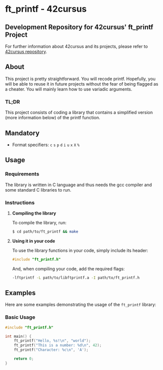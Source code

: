 # ft_printf - 42cursus

## Development Repository for 42cursus' ft_printf Project

For further information about 42cursus and its projects, please refer to [42cursus repository](https://github.com/42cursus).

## About

This project is pretty straightforward. You will recode printf. Hopefully, you will be able to reuse it in future projects without the fear of being flagged as a cheater. You will mainly learn how to use variadic arguments.

### TL;DR

This project consists of coding a library that contains a simplified version (more information below) of the printf function.

## Mandatory

- Format specifiers: `c` `s` `p` `d` `i` `u` `x` `X` `%`

## Usage

### Requirements

The library is written in C language and thus needs the gcc compiler and some standard C libraries to run.

### Instructions

1. **Compiling the library**

    To compile the library, run:

    ```bash
    $ cd path/to/ft_printf && make
    ```

2. **Using it in your code**

    To use the library functions in your code, simply include its header:

    ```c
    #include "ft_printf.h"
    ```

    And, when compiling your code, add the required flags:

    ```bash
    -lftprintf -L path/to/libftprintf.a -I path/to/ft_printf.h
    ```

## Examples

Here are some examples demonstrating the usage of the `ft_printf` library:

### Basic Usage

```c
#include "ft_printf.h"

int main() {
    ft_printf("Hello, %s!\n", "world");
    ft_printf("This is a number: %d\n", 42);
    ft_printf("Character: %c\n", 'A');

    return 0;
}

